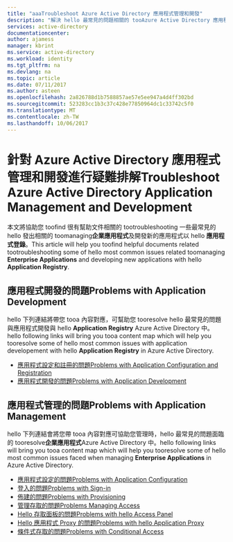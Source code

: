 ```yaml
---
title: "aaaTroubleshoot Azure Active Directory 應用程式管理和開發"
description: "解決 hello 最常見的問題相關的 tooAzure Active Directory 應用程式管理和開發"
services: active-directory
documentationcenter: 
author: ajamess
manager: kbrint
ms.service: active-directory
ms.workload: identity
ms.tgt_pltfrm: na
ms.devlang: na
ms.topic: article
ms.date: 07/11/2017
ms.author: asteen
ms.openlocfilehash: 2a826788d1b7588857ae57e5ee947a4d4ff302bd
ms.sourcegitcommit: 523283cc1b3c37c428e77850964dc1c33742c5f0
ms.translationtype: MT
ms.contentlocale: zh-TW
ms.lasthandoff: 10/06/2017
---
```

# <a name="troubleshoot-azure-active-directory-application-management-and-development"></a><span data-ttu-id="a1033-103">針對 Azure Active Directory 應用程式管理和開發進行疑難排解</span><span class="sxs-lookup"><span data-stu-id="a1033-103">Troubleshoot Azure Active Directory Application Management and Development</span></span>
<span data-ttu-id="a1033-104">本文將協助您 toofind 很有幫助文件相關的 tootroubleshooting 一些最常見的 hello 發出相關的 toomanaging**企業應用程式**及開發新的應用程式以 hello **應用程式登錄**。</span><span class="sxs-lookup"><span data-stu-id="a1033-104">This article will help you toofind helpful documents related tootroubleshooting some of hello most common issues related toomanaging **Enterprise Applications** and developing new applications with hello **Application Registry**.</span></span>

## <a name="problems-with-application-development"></a><span data-ttu-id="a1033-105">應用程式開發的問題</span><span class="sxs-lookup"><span data-stu-id="a1033-105">Problems with Application Development</span></span>
<span data-ttu-id="a1033-106">hello 下列連結將帶您 tooa 內容對應，可幫助您 tooresolve hello 最常見的問題與應用程式開發與 hello **Application Registry** Azure Active Directory 中。</span><span class="sxs-lookup"><span data-stu-id="a1033-106">hello following links will bring you tooa content map which will help you tooresolve some of hello most common issues with application developement with hello **Application Registry** in Azure Active Directory.</span></span>

* [<span data-ttu-id="a1033-107">應用程式設定和註冊的問題</span><span class="sxs-lookup"><span data-stu-id="a1033-107">Problems with Application Configuration and Registration</span></span>](active-directory-application-dev-config-content-map.md)
* [<span data-ttu-id="a1033-108">應用程式開發的問題</span><span class="sxs-lookup"><span data-stu-id="a1033-108">Problems with Application Development</span></span>](active-directory-application-dev-development-content-map.md)

## <a name="problems-with-application-management"></a><span data-ttu-id="a1033-109">應用程式管理的問題</span><span class="sxs-lookup"><span data-stu-id="a1033-109">Problems with Application Management</span></span>
<span data-ttu-id="a1033-110">hello 下列連結會將您帶 tooa 內容對應可協助您管理時，hello 最常見的問題面臨的 tooresolve**企業應用程式**Azure Active Directory 中。</span><span class="sxs-lookup"><span data-stu-id="a1033-110">hello following links will bring you tooa content map which will help you tooresolve some of hello most common issues faced when managing **Enterprise Applications** in Azure Active Directory.</span></span>

* [<span data-ttu-id="a1033-111">應用程式設定的問題</span><span class="sxs-lookup"><span data-stu-id="a1033-111">Problems with Application Configuration</span></span>](active-directory-application-config-content-map.md)
* [<span data-ttu-id="a1033-112">登入的問題</span><span class="sxs-lookup"><span data-stu-id="a1033-112">Problems with Sign-in</span></span>](active-directory-application-sign-in-content-map.md)
* [<span data-ttu-id="a1033-113">佈建的問題</span><span class="sxs-lookup"><span data-stu-id="a1033-113">Problems with Provisioning</span></span>](active-directory-application-provisioning-content-map.md)
* [<span data-ttu-id="a1033-114">管理存取的問題</span><span class="sxs-lookup"><span data-stu-id="a1033-114">Problems Managing Access</span></span>](active-directory-application-access-content-map.md)
* [<span data-ttu-id="a1033-115">Hello 存取面板的問題</span><span class="sxs-lookup"><span data-stu-id="a1033-115">Problems with hello Access Panel</span></span>](active-directory-application-access-panel-content-map.md)
* [<span data-ttu-id="a1033-116">Hello 應用程式 Proxy 的問題</span><span class="sxs-lookup"><span data-stu-id="a1033-116">Problems with hello Application Proxy</span></span>](active-directory-application-proxy-content-map.md)
* [<span data-ttu-id="a1033-117">條件式存取的問題</span><span class="sxs-lookup"><span data-stu-id="a1033-117">Problems with Conditional Access</span></span>](active-directory-application-conditional-access-content-map.md)
